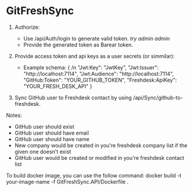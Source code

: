 # GitFreshSync
1. Authorize:
   - Use /api/Auth/login to generate valid token. *try admin admin*
   - Provide the generated token as Barear token.
  
2. Provide access token and api keys as a user secrets (or simmilar):
    - Example schema: {
    /n "Jwt:Key": "JwtKey",
    "Jwt:Issuer": "http://localhost:7114",
    "Jwt:Audience": "http://localhost:7114",
    "GitHub:Token": "YOUR_GITHUB_TOKEN",
    "Freshdesk:ApiKey": "YOUR_FRESH_DESK_API"
  }

3. Sync GitHub user to Freshdesk contact by using /api/Sync/github-to-freshdesk.

Notes: 
- GitHub user should exist
- GitHub user should have email
- GitHub user should have name
- New company would be created in you're freshdesk company list if the given one doesn't exist
- GitHub user would be created or modified in you're freshdesk contact list

To build docker image, you can use the follow command:
docker build -t your-image-name -f GitFreshSync.API/Dockerfile .

